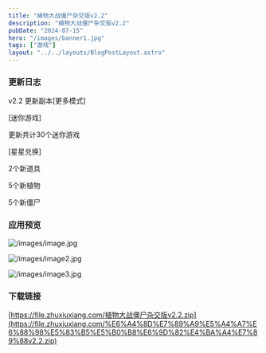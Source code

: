 ```yaml
---
title: "植物大战僵尸杂交版v2.2"
description: "植物大战僵尸杂交版v2.2"
pubDate: "2024-07-15"
hero: "/images/banner1.jpg"
tags: ["游戏"]
layout: "../../layouts/BlogPostLayout.astro"
---
```


### **更新日志**

v2.2
更新副本[更多模式]

[迷你游戏]

更新共计30个迷你游戏

[星星兑换]

2个新道具

5个新植物

5个新僵尸

### 应用预览

![/images/image.jpg](/images/image.jpg)

![/images/image2.jpg](/images/image2.jpg)

![/images/image3.jpg](/images/image3.jpg)

### 下载链接

[https://file.zhuxiuxiang.com/植物大战僵尸杂交版v2.2.zip](https://file.zhuxiuxiang.com/%E6%A4%8D%E7%89%A9%E5%A4%A7%E6%88%98%E5%83%B5%E5%B0%B8%E6%9D%82%E4%BA%A4%E7%89%88v2.2.zip)
